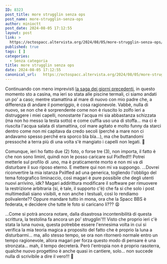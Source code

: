 ```yaml
---
ID: 8323
post_title: more strugglin senza ops
post_name: more-strugglin-senza-ops
author: minioctt
post_date: 2024-08-05 17:12:55
layout: post
link: >
  https://octospacc.altervista.org/2024/08/05/more-strugglin-senza-ops/
published: true
tags: [ ]
categories:
  - Senza categoria
title: more strugglin senza ops
date: 2024-08-05 17:12:55
canonical_url:   https://octospacc.altervista.org/2024/08/05/more-strugglin-senza-ops/
---
```

<!-- wp:paragraph -->
<p>Continuando con meno imprevisti <a href="/microblog-mirror/2024/08/04/strugglin-to-ops/">la saga dei giorni precedenti</a>, in questo momento sto a casina, ma ieri so stata alle piscine termali, ci siamo andati un po' a caso; mentre stamattina al mare di nuovo con mio padre che, a differenza di andare il pomeriggio, è cosa ragionevole. Vabbè, nulla di nuovo, se non che è sorprendente come non è riuscito lo zolfo ieri a distruggere i miei capelli, nonostante l'acqua mi sia abbastanza schizzata (ma non ho messo la testa sotto) e come cuffia uso una di stoffa... ma ci è riuscita l'acqua salata di stamattina, col mare agitato e molto funny da starci dentro come non mi capitava da credo secoli (perché a mare non ci andavamo spesso perché era sporco bla bla...), ma che buttandomi pressoché a terra più di una volta s'è mangiato i capelli non legati. 🤯</p>
<!-- /wp:paragraph -->

<!-- wp:paragraph -->
<p>Comunque, ieri ho fatto due (2) foto, o forse tre (3), non importa, il fatto è che non sono liminl, quindi non le posso caricare sul Pixlfed!!! Potrei metterle sul profilo di .uno, ma è praticamente morto e non mi va di disturbare il suo riposo eterno. E mettere qui non mi va suppongo. ...Dovrei riconvertire la mia istanza Pxilfled ad una generica, togliendo l'obbligo del tema fotografico liminaccio, così magari è pure possibile che degli utenti nuovi arrivino, idk? Magari addirittura modificare il software per rimuovere la restrizione arbitraria (si, è tale, il supporto c'è) che fa si che solo i post multimediali siano visibili, e non anche i testuali, così lo rendiamo polivalente?? Oppure mandare tutto in mona, ora che la Spacc BBS è federata, e decidere che tutte le foto si caricano lì??? 😩</p>
<!-- /wp:paragraph -->

<!-- wp:paragraph -->
<p>...Come si potrà ancora notare, dalla disastrosa incontenibilità di questa scrittura, la testolina fa ancora un po' strugglin'!!! Visto che proprio ieri c'è stata la luna nuova, questa potrebbe essere l'ennesima volta in cui si verifica la mia teoria magica a proposito del fatto che è proprio la luna a disturbarmi... ma, allo stesso tempo, se ora non ritornerò normale entro un tempo ragionevole, allora magari per forza questo modo di pensare è una stronzata... mah, il tempo decreterà. Però l'entropia non è proprio rasoterra, qualche nuovo progettino è anche quasi in cantiere, solo... non succede nulla di scrivibile a dire il vero!!! 🥴</p>
<!-- /wp:paragraph -->